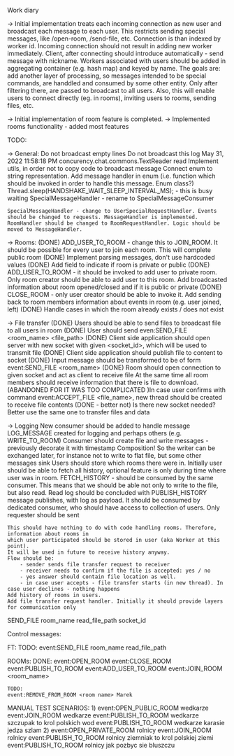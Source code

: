 Work diary

-> Initial implementation treats each incoming connection as new user and broadcast each message to each user. This restricts sending special messages, like /open-room, /send-file, etc. Connection is than indexed by worker id.
Incoming connection should not result in adding new worker immediately. Client, after connecting should introduce automatically - send message with nickname. Workers associated with users should be added in aggregating container (e.g. hash map) and keyed by name.
The goals are: add another layer of processing, so messages intended to be special commands, are handdled and consumed by some other entity. Only after filtering there, are passed to broadcast to all users. Also, this will enable users to connect directly (eg. in rooms), inviting users to rooms, sending files, etc.

-> Initial implementation of room feature is completed.
-> Implemented rooms functionality - added most features

TODO:

-> General:
    Do not broadcast empty lines
    Do not broadcast this log May 31, 2022 11:58:18 PM concurency.chat.commons.TextReader read
    Implement utils, in order not to copy code to broadcast message
    Connect enum to string representation. Add message handler in enum (i.e. function which should be invoked in order to handle this message. Enum class?)
    Thread.sleep(HANDSHAKE_WAIT_SLEEP_INTERVAL_MS); - this is busy waiting
    SpecialMessageHandler - rename to SpecialMessageConsumer

    SpecialMessageHandler - change to UserSpecialRequestHandler. Events should be changed to requests. MessageHandler is implemented.
    RoomHandler should be changed to RoomRequestHandler. Logic should be moved to MessageHandler. 

-> Rooms:
    (DONE) ADD_USER_TO_ROOM - change this to JOIN_ROOM. It should be possible for every user to join each room. This will complete public room
    (DONE) Implement parsing messages, don't use hardcoded values
    (DONE) Add field to indicate if room is private or public
    (DONE) ADD_USER_TO_ROOM - it should be invoked to add user to private room. Only room creator should be able to add user to this room.
    Add broadcasted information about room opened/closed and if it is public or private
    (DONE) CLOSE_ROOM - only user creator should be able to invoke it.
    Add sending back to room members information about events in room (e.g. user joined, left)
    (DONE) Handle cases in which the room already exists / does not exist  

-> File transfer
    (DONE) Users should be able to send files to broadcast file to all users in room
    (DONE)     User should send even:SEND_FILE <room_name> <file_path>
    (DONE) Client side application should open server with new socket with given <socket_id>, which will be used to transmit file
    (DONE) Client side application should publish file to content to socket
    (DONE) Input message should be transformed to be of form event:SEND_FILE <room_name> <port>
    (DONE) Room should open connection to given socket and act as client to receive file
    At the same time all room members should receive information that there is file to download.
    (ABANDONED FOR IT WAS TOO COMPLICATED )In case user confirms with command event:ACCEPT_FILE <file_name>, new thread should be created to receive file contents
    (DONE - better not) Is there new socket needed? Better use the same one to transfer files and data

-> Logging
    New consumer should be added to handle message LOG_MESSAGE created for logging and perhaps others (e.g. WRITE_TO_ROOM)
    Consumer should create file and write messages - previously decorate it with timestamp
    Composition! So the writer can be exchanged later, for instance not to write to flat file, but some other messages sink
    Users should store which rooms there were in. Initially user should be able to fetch all history, optional feature is only during time where user was in room. 
    FETCH_HISTORY - should be consumed by the same consumer. This means that we should be able not only to write to the file, but also read. 
    Read log should be concluded with PUBLISH_HISTORY message publishes, with log as payload. It should be consumed by dedicated consumer, who should have access to collection of users. Only requester should be sent 
    

    This should have nothing to do with code handling rooms. Therefore, information about rooms in 
    which user participated should be stored in user (aka Worker at this point).
    It will be used in future to receive history anyway. 
    Flow should be:
        - sender sends file transfer request to receiver
        - receiver needs to confirm if the file is accepted: yes / no
        - yes answer should contain file location as well. 
        - in case user accepts - file transfer starts (in new thread). In case user declines - nothing happens
    Add history of rooms in users.
    Add file transfer request handler. Initially it should provide layers for communication only
    
SEND_FILE room_name read_file_path socket_id

Control messages:

FT:
    TODO:
        event:SEND_FILE room_name read_file_path

ROOMs:
    DONE:
    event:OPEN_ROOM <room name>
    event:CLOSE_ROOM <room name>
    event:PUBLISH_TO_ROOM <room name> <message>
    event:ADD_USER_TO_ROOM <user name>
    event:JOIN_ROOM <room_name>
    
    TODO:
    event:REMOVE_FROM_ROOM <room name> Marek

MANUAL TEST SCENARIOS:
1) 
    event:OPEN_PUBLIC_ROOM wedkarze
    event:JOIN_ROOM wedkarze
    event:PUBLISH_TO_ROOM wedkarze szczupak to krol polskich wod
    event:PUBLISH_TO_ROOM wedkarze karasie jedza szlam
2) 
    event:OPEN_PRIVATE_ROOM rolnicy
    event:JOIN_ROOM rolnicy
    event:PUBLISH_TO_ROOM rolnicy ziemniak to krol polskiej ziemi
    event:PUBLISH_TO_ROOM rolnicy jak pozbyc sie bluszczu

    
     


